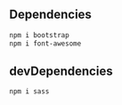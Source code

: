 ## Dependencies
```bash
npm i bootstrap
npm i font-awesome
```

## devDependencies

```bash
npm i sass
```